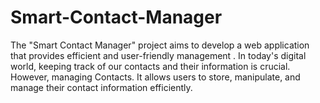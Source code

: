 # Smart-Contact-Manager
The "Smart Contact Manager" project aims to develop a web application that provides efficient and user-friendly management . In today's digital world, keeping track of our contacts and their information is crucial. However, managing Contacts. It allows users to store, manipulate, and manage their contact information efficiently.

